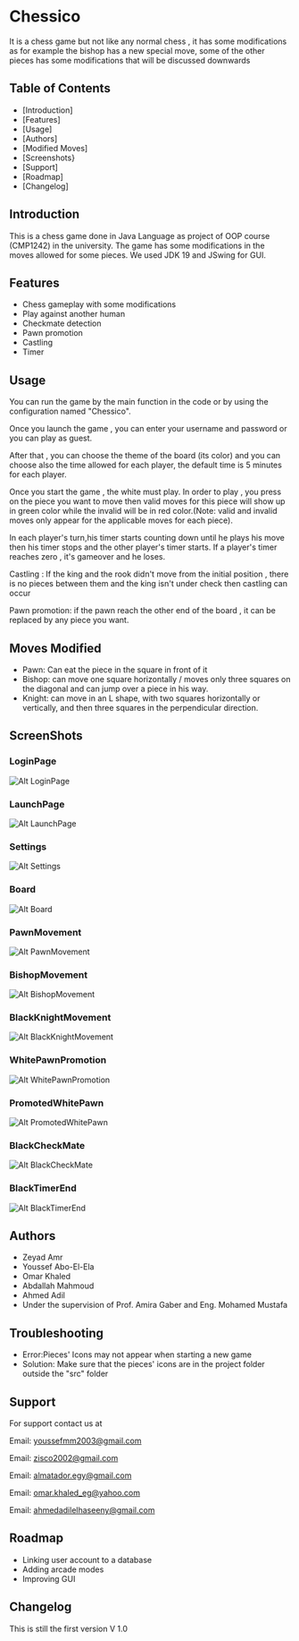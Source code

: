 
# Chessico

It is a chess game but not like any normal chess , it has some modifications as for example the bishop has a new special move, some of the other pieces has some modifications that will be discussed downwards

## Table of Contents

- [Introduction]
- [Features]
- [Usage]
- [Authors]
- [Modified Moves]
- [Screenshots}
- [Support]
- [Roadmap]
- [Changelog]

## Introduction

This is a chess game done in Java Language as project of OOP course (CMP1242) in the university.
The game has some modifications in the moves allowed for some pieces. We used JDK 19 and JSwing for GUI.

## Features

- Chess gameplay with some modifications
- Play against another human
- Checkmate detection
- Pawn promotion
- Castling
- Timer


## Usage

You can run the game by the main function in the code or by using the configuration named "Chessico".

Once you launch the game , you can enter your username and password or you can play as guest.


After that , you can choose the theme of the board (its color) and you can choose also the time allowed for each player, the default time is 5 minutes for each player.

Once you start the game , the white must play. In order to play , you press on the piece you want to move then valid moves for this piece will show up in green color while the invalid will be in red color.(Note: valid and invalid moves only appear for the applicable moves for each piece). 

In each player's turn,his timer starts counting down until he plays his move then his timer stops and the other player's timer starts. If a player's timer reaches zero , it's gameover and he loses.

Castling : If the king and the rook didn't move from the initial position , there is no pieces between them and the king isn't under check then castling can occur

Pawn promotion: if the pawn reach the other end of the board , it can be replaced by any piece you want.

## Moves Modified
- Pawn: Can eat the piece in the square in front of it
- Bishop:  can move one square horizontally / moves only three squares on the diagonal and can jump over a piece in his way. 
- Knight: can  move  in  an  L  shape,  with  two  squares  horizontally  or  vertically,  and then  three  squares  in  the  perpendicular  direction.

## ScreenShots
### LoginPage
![Alt LoginPage](./ReadmeImages/LoginPage.png)
### LaunchPage
![Alt LaunchPage](./ReadmeImages/LaunchPage.png)
### Settings
![Alt Settings](./ReadmeImages/Settings.png)
### Board
![Alt Board](./ReadmeImages/Board.png)
### PawnMovement
![Alt PawnMovement](./ReadmeImages/PawnMovement.png)
### BishopMovement
![Alt BishopMovement](./ReadmeImages/BishopMovement.png)
### BlackKnightMovement
![Alt BlackKnightMovement](./ReadmeImages/BlackKnightMovement.png)
### WhitePawnPromotion
![Alt WhitePawnPromotion](./ReadmeImages/WhitePawnPromotion.png)
### PromotedWhitePawn
![Alt PromotedWhitePawn](./ReadmeImages/PromotedWhitePawn.png)
### BlackCheckMate
![Alt BlackCheckMate](./ReadmeImages/BlackCheckMate.png)
### BlackTimerEnd
![Alt BlackTimerEnd](./ReadmeImages/BlackTimerEnd.png)

## Authors

- Zeyad Amr
- Youssef Abo-El-Ela
- Omar Khaled
- Abdallah Mahmoud
- Ahmed Adil
- Under the supervision of Prof. Amira Gaber and Eng. Mohamed Mustafa


## Troubleshooting

- Error:Pieces' Icons may not appear when starting a new game
- Solution: Make sure that the pieces' icons are in the project folder outside the "src" folder 

## Support

For support contact us at

Email: youssefmm2003@gmail.com

Email: zisco2002@gmail.com

Email: almatador.egy@gmail.com

Email: omar.khaled_eg@yahoo.com

Email: ahmedadilelhaseeny@gmail.com

## Roadmap

- Linking user account to a database
- Adding arcade modes
- Improving GUI

## Changelog

This is still the first version V 1.0 
